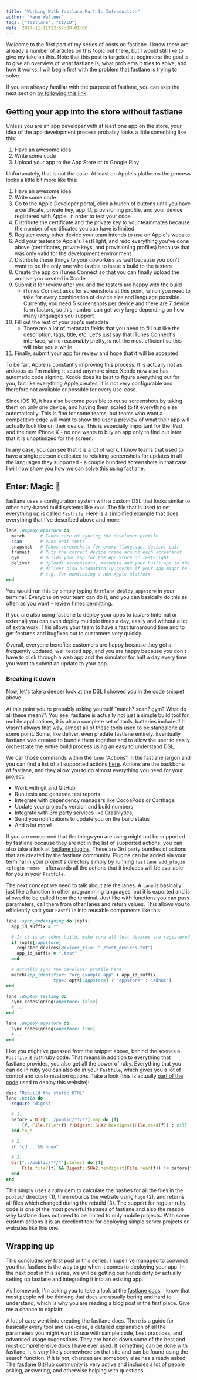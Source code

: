 ```yaml
---
title: "Working With fastlane Part 1: Introduction"
author: "Manu Wallner"
tags: ["fastlane", "CI/CD"]
date: 2017-11-11T12:57:08+01:00
---
```


Welcome to the first part of my series of posts on fastlane. I know there are already a number of articles on this topic out there, but I would still like to give my take on this.
Note that this post is targeted at beginners: the goal is to give an overview of what fastlane is, what problems it tries to solve, and how it works.
I will begin first with the problem that fastlane is trying to solve.

If you are already familiar with the purpose of fastlane, you can skip the next section [by following this link](#enter-magic).

<!-- more -->

## Getting your app into the store without fastlane

Unless you are an app developer with at least one app on the store, your idea of the app development process probably looks a little something like this: 

1. Have an awesome idea
2. Write some code 
3. Upload your app to the App Store or to Google Play

Unfortunately, that is not the case. At least on Apple's platforms the process looks a little bit more like this:

1. Have an awesome idea
2. Write some code
3. Go to the Apple Developer portal, click a bunch of buttons until you have a certificate, private key, app ID, provisioning profile, and your device registered with Apple, in order to test your code
4. Distribute the certificate and the private key to your teammates because the number of certificates you can have is limited
5. Register every other device your team intends to use on Apple's website
6. Add your testers to Apple's TestFlight, and redo everything you've done above (certificates, private keys, and provisioning profiles) because that was only valid for the development environment
7. Distribute these things to your coworkers as well because you don't want to be the only one who is able to issue a build to the testers
8. Create the app on iTunes Connect so that you can finally upload the archive you created in Xcode
9. Submit it for review after you and the testers are happy with the build 
    * iTunes Connect asks for screenshots at this point, which you need to take for every combination of device size and language possible. Currently, you need 5 screenshots per device and there are 7 device form factors, so this number can get very large depending on how many languages you support
10. Fill out the rest of your app's metadata
    * There are a lot of metadata fields that you need to fill out like the description, tags, title, etc. Let's just say that iTunes Connect's interface, while reasonably pretty, is not the most efficient so this will take you a while
11. Finally, submit your app for review and hope that it will be accepted

To be fair, Apple is constantly improving this process. It is actually not as arduous as I'm making it sound anymore since Xcode now also has automatic code signing.  Xcode does its best to figure everything out for you, but like everything Apple creates, it is not very configurable and therefore not available or possible for every use-case.

Since iOS 10, it has also become possible to reuse screenshots by taking them on only one device, and having them scaled to fit everything else automatically. This is fine for some teams, but teams who want a competitive edge will want to show the user a preview of what their app will actually look like on their device. This is especially important for the iPad and the new iPhone X - no one wants to buy an app only to find out later that it is unoptimized for the screen.

In any case, you can see that it is a lot of work. I know teams that used to have a single person dedicated to retaking screenshots for updates in all the languages they supported - a couple hundred screenshots in that case. I will now show you how we can solve this using fastlane.

## Enter: Magic 🎩

fastlane uses a configuration system with a custom DSL that looks similar to other ruby-based build systems like `rake`. The file that is used to set everything up is called `Fastfile`. Here is a simplified example that does everything that I've described above and more:

```ruby
lane :deploy_appstore do
  match      # Takes care of syncing the developer profile 
  scan       # Runs unit tests 
  snapshot   # Takes screenshots for every (language, device) pair 
  frameit    # Puts the correct device frame around each screenshot 
  gym        # Builds your app for the App Store or TestFlight 
  deliver    # Uploads screenshots, metadata and your built app to the App Store or TestFlight. 
             # deliver also automatically checks if your app might be rejected by Apple
             # e.g. for mentioning a non-Apple platform
end
```

You would run this by simply typing `fastlane deploy_appstore` in your terminal. Everyone on your team can do it, and you can basically do this as often as you want - review times permitting. 

If you are also using fastlane to deploy your apps to *testers* (internal or external) you can even deploy multiple times a day, easily and without a lot of extra work. 
This allows your team to have a fast turnaround time and to get features and bugfixes out to customers very quickly. 

Overall, everyone benefits: customers are happy because they get a frequently updated, well tested app, and you are happy because you don't have to click through a web app and the simulator for half a day every time you want to submit an update to your app. 

### Breaking it down 

Now, let's take a deeper look at the DSL I showed you in the code snippet above. 

At this point you're probably asking yourself "match? scan? gym? What do all these mean?". You see, fastlane is actually not just a simple build tool for mobile applications, it is also a complete set of tools, batteries included! It wasn't always that way, almost all of these tools used to be standalone at some point. Some, like deliver, even predate fastlane entirely. Eventually fastlane was created to bundle them together and to allow the user to easily orchestrate the entire build process using an easy to understand DSL.

We call those commands within the `lane` "Actions" in the fastlane jargon and you can find a list of all supported actions [here](https://docs.fastlane.tools/actions/). Actions are the backbone of fastlane, and they allow you to do almost everything you need for your project:

* Work with git and GitHub
* Run tests and generate test reports
* Integrate with dependency managers like CocoaPods or Carthage
* Update your project's version and build numbers
* Integrate with 3rd party services like Crashlytics, 
* Send you notifications to update you on the build status
* And a lot more!

If you are concerned that the things you are using might not be supported by fastlane because they are not in the list of supported actions, you can also take a look at [fastlane plugins](https://docs.fastlane.tools/plugins/available-plugins/). These are 3rd party bundles of actions that are created by the fastlane community. Plugins can be added via your terminal in your project's directory simply by running `fastlane add_plugin <plugin name>` - afterwards all the actions that it includes will be available for you in your `Fastfile`.

The next concept we need to talk about are the lanes. A `lane` is basically just like a function in other programming languages, but it is exported and is allowed to be called from the terminal. Just like with functions you can pass parameters, call them from other lanes and return values. This allows you to efficiently split your `Fastfile` into reusable components like this: 

```ruby
lane :sync_codesigning do |opts|
  app_id_suffix = ""

  # If it is an adhoc build, make sure all test devices are registered and add .test to the ID
  if !opts[:appstore]
    register_devices(devices_file: "./test_devices.txt")
    app_id_suffix = ".test"
  end

  # Actually sync the developer profile here
  match(app_identifier: "org.example.app" + app_id_suffix,
                  type: opts[:appstore] ? "appstore" : "adhoc")
end

lane :deploy_testing do
  sync_codesigning(appstore: false)
  # ... 
end

lane :deploy_appstore do
  sync_codesigning(appstore: true)
  # ...
end
```

Like you might've guessed from the snippet above, behind the scenes a `Fastfile` is just ruby code. That means in addition to everything that fastlane provides, you also get all the power of ruby. Everything that you can do in ruby you can also do in your `Fastfile`, which gives you a lot of control and customization options. Take a look (this is actually [part of the code](https://github.com/milch/supermil.ch/blob/master/fastlane/Fastfile#L6) used to deploy this website):

```ruby
desc "Rebuild the static HTML"
lane :build do
  require 'digest'                                                      

  # 1.
  before = Dir["../public/**/*"].map do |f|
      [f, File.file?(f) ? Digest::SHA2.hexdigest(File.read(f)) : nil]
  end.to_h

  # 2.
  sh "cd .. && hugo"

  # 3.
  Dir["../public/**/*"].select do |f| 
      File.file?(f) && Digest::SHA2.hexdigest(File.read(f)) != before[f]
  end
end
```

This simply uses a ruby gem to calculate the hashes for all the files in the `public/` directory (1), then rebuilds the website using `hugo` (2), and returns all files which changed during the rebuild (3). The support for regular ruby code is one of the most powerful features of fastlane and also the reason why fastlane does not need to be limited to only mobile projects. With some custom actions it is an excellent tool for deploying simple server projects or websites like this one. 

## Wrapping up

This concludes my first post in this series. I hope I've managed to convince you that fastlane is the way to go when it comes to deploying your app. In the next post in this series, we will be getting our hands dirty by actually setting up fastlane and integrating it into an existing app. 

As homework, I'm asking you to take a look at the [fastlane docs](https://docs.fastlane.tools). I know that most people will be thinking that docs are usually boring and hard to understand, which is why you are reading a blog post in the first place. Give me a chance to explain:
 
A lot of care went into creating the fastlane docs. There is a guide for basically every tool and use-case, a detailed explanation of all the parameters you might want to use with sample code, best practices, and advanced usage suggestions. 
They are hands down some of the best and most comprehensive docs I have ever used. If something can be done with fastlane, it is very likely somewhere on that site and can be found using the search function. 
If it is not, chances are somebody else has already asked; 
The [fastlane GitHub community](https://github.com/fastlane/fastlane/issues) is very active and includes a lot of people asking, answering, and otherwise helping with questions.

